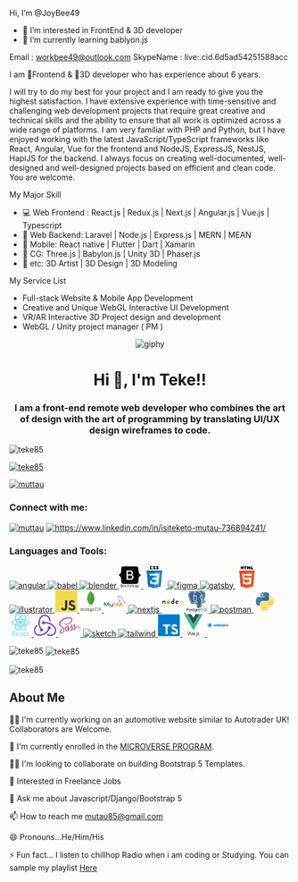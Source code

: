  Hi, I’m @JoyBee49
- 👀 I’m interested in FrontEnd & 3D developer
- 🌱 I’m currently learning bablyon.js

Email : workbee49@outlook.com
SkypeName : live:.cid.6d5ad54251588acc


I am 🎈Frontend & 🥽3D developer who has experience about 6 years.

I will try to do my best for your project and I am ready to give you the highest satisfaction.
I have extensive experience with time-sensitive and challenging web development projects that require great creative and technical skills and the ability to ensure that all work is optimized across a wide range of platforms.
I am very familiar with PHP and Python, but I have enjoyed working with the latest JavaScript/TypeScript frameworks like React, Angular, Vue for the frontend and NodeJS, ExpressJS, NestJS, HapiJS for the backend.
I always focus on creating well-documented, well-designed and well-designed projects based on efficient and clean code.
 You are welcome.

My Major Skill

- 💻 Web Frontend : React.js | Redux.js | Next.js | Angular.js | Vue.js | Typescript
- 🧮 Web Backend: Laravel | Node.js | Express.js | MERN | MEAN
- 📱 Mobile: React native | Flutter | Dart | Xamarin
- 🥽 CG: Three.js | Babylon.js | Unity 3D | Phaser.js
- 🎨 etc: 3D Artist | 3D Design | 3D Modeling

My Service List

- Full-stack Website & Mobile App Development
- Creative and Unique WebGL Interactive UI Development
- VR/AR Interactive 3D Project design and development
- WebGL / Unity project manager ( PM )

<p align="center"><img src="https://user-images.githubusercontent.com/29442846/195194741-66ad0316-c2a1-48fc-af0c-198c0dad069b.gif" alt="giphy"" alt="giphy"/></p>
<h1 align="center">Hi 👋, I'm Teke!!</h1>
<h3 align="center">I am a front-end remote web developer who combines the art of design with the art of programming by translating UI/UX design wireframes to code.</h3>

<p align="left"><img src="https://komarev.com/ghpvc/?username=teke85&label=Profile%20views&color=0e75b6&style=flat" alt="teke85" /> </p>

<p align="left"> <a href="https://github.com/ryo-ma/github-profile-trophy"><img src="https://github-profile-trophy.vercel.app/?username=teke85" alt="teke85" /></a> </p>

<p align="left"> <a href="https://twitter.com/muttau" target="blank"><img src="https://img.shields.io/twitter/follow/muttau?logo=twitter&style=for-the-badge" alt="muttau" /></a> </p>

<h3 align="left">Connect with me:</h3>
<p align="left">
<a href="https://twitter.com/muttau" target="blank"><img align="center" src="https://raw.githubusercontent.com/rahuldkjain/github-profile-readme-generator/master/src/images/icons/Social/twitter.svg" alt="muttau" height="30" width="40" /></a>
<a href="https://www.linkedin.com/in/isiteketo-mutau-736894241/" target="blank"><img align="center" src="https://raw.githubusercontent.com/rahuldkjain/github-profile-readme-generator/master/src/images/icons/Social/linked-in-alt.svg" alt="https://www.linkedin.com/in/isiteketo-mutau-736894241/" height="30" width="40" /></a>
</p>

<h3 align="left">Languages and Tools:</h3>
<p align="left"> <a href="https://angular.io" target="_blank" rel="noreferrer"> <img src="https://angular.io/assets/images/logos/angular/angular.svg" alt="angular" width="40" height="40"/> </a> <a href="https://babeljs.io/" target="_blank" rel="noreferrer"> <img src="https://www.vectorlogo.zone/logos/babeljs/babeljs-icon.svg" alt="babel" width="40" height="40"/> </a> <a href="https://www.blender.org/" target="_blank" rel="noreferrer"> <img src="https://download.blender.org/branding/community/blender_community_badge_white.svg" alt="blender" width="40" height="40"/> </a> <a href="https://getbootstrap.com" target="_blank" rel="noreferrer"> <img src="https://raw.githubusercontent.com/devicons/devicon/master/icons/bootstrap/bootstrap-plain-wordmark.svg" alt="bootstrap" width="40" height="40"/> </a> <a href="https://www.w3schools.com/css/" target="_blank" rel="noreferrer"> <img src="https://raw.githubusercontent.com/devicons/devicon/master/icons/css3/css3-original-wordmark.svg" alt="css3" width="40" height="40"/> </a> <a href="https://www.figma.com/" target="_blank" rel="noreferrer"> <img src="https://www.vectorlogo.zone/logos/figma/figma-icon.svg" alt="figma" width="40" height="40"/> </a> <a href="https://www.gatsbyjs.com/" target="_blank" rel="noreferrer"> <img src="https://www.vectorlogo.zone/logos/gatsbyjs/gatsbyjs-icon.svg" alt="gatsby" width="40" height="40"/> </a> <a href="https://www.w3.org/html/" target="_blank" rel="noreferrer"> <img src="https://raw.githubusercontent.com/devicons/devicon/master/icons/html5/html5-original-wordmark.svg" alt="html5" width="40" height="40"/> </a> <a href="https://www.adobe.com/in/products/illustrator.html" target="_blank" rel="noreferrer"> <img src="https://www.vectorlogo.zone/logos/adobe_illustrator/adobe_illustrator-icon.svg" alt="illustrator" width="40" height="40"/> </a> <a href="https://developer.mozilla.org/en-US/docs/Web/JavaScript" target="_blank" rel="noreferrer"> <img src="https://raw.githubusercontent.com/devicons/devicon/master/icons/javascript/javascript-original.svg" alt="javascript" width="40" height="40"/> </a> <a href="https://www.mongodb.com/" target="_blank" rel="noreferrer"> <img src="https://raw.githubusercontent.com/devicons/devicon/master/icons/mongodb/mongodb-original-wordmark.svg" alt="mongodb" width="40" height="40"/> </a> <a href="https://www.mysql.com/" target="_blank" rel="noreferrer"> <img src="https://raw.githubusercontent.com/devicons/devicon/master/icons/mysql/mysql-original-wordmark.svg" alt="mysql" width="40" height="40"/> </a> <a href="https://nextjs.org/" target="_blank" rel="noreferrer"> <img src="https://cdn.worldvectorlogo.com/logos/nextjs-2.svg" alt="nextjs" width="40" height="40"/> </a> <a href="https://nodejs.org" target="_blank" rel="noreferrer"> <img src="https://raw.githubusercontent.com/devicons/devicon/master/icons/nodejs/nodejs-original-wordmark.svg" alt="nodejs" width="40" height="40"/> </a> <a href="https://www.postgresql.org" target="_blank" rel="noreferrer"> <img src="https://raw.githubusercontent.com/devicons/devicon/master/icons/postgresql/postgresql-original-wordmark.svg" alt="postgresql" width="40" height="40"/> </a> <a href="https://postman.com" target="_blank" rel="noreferrer"> <img src="https://www.vectorlogo.zone/logos/getpostman/getpostman-icon.svg" alt="postman" width="40" height="40"/> </a> <a href="https://www.python.org" target="_blank" rel="noreferrer"> <img src="https://raw.githubusercontent.com/devicons/devicon/master/icons/python/python-original.svg" alt="python" width="40" height="40"/> </a> <a href="https://reactjs.org/" target="_blank" rel="noreferrer"> <img src="https://raw.githubusercontent.com/devicons/devicon/master/icons/react/react-original-wordmark.svg" alt="react" width="40" height="40"/> </a> <a href="https://redux.js.org" target="_blank" rel="noreferrer"> <img src="https://raw.githubusercontent.com/devicons/devicon/master/icons/redux/redux-original.svg" alt="redux" width="40" height="40"/> </a> <a href="https://sass-lang.com" target="_blank" rel="noreferrer"> <img src="https://raw.githubusercontent.com/devicons/devicon/master/icons/sass/sass-original.svg" alt="sass" width="40" height="40"/> </a> <a href="https://www.sketch.com/" target="_blank" rel="noreferrer"> <img src="https://www.vectorlogo.zone/logos/sketchapp/sketchapp-icon.svg" alt="sketch" width="40" height="40"/> </a> <a href="https://tailwindcss.com/" target="_blank" rel="noreferrer"> <img src="https://www.vectorlogo.zone/logos/tailwindcss/tailwindcss-icon.svg" alt="tailwind" width="40" height="40"/> </a> <a href="https://www.typescriptlang.org/" target="_blank" rel="noreferrer"> <img src="https://raw.githubusercontent.com/devicons/devicon/master/icons/typescript/typescript-original.svg" alt="typescript" width="40" height="40"/> </a> <a href="https://vuejs.org/" target="_blank" rel="noreferrer"> <img src="https://raw.githubusercontent.com/devicons/devicon/master/icons/vuejs/vuejs-original-wordmark.svg" alt="vuejs" width="40" height="40"/> </a> <a href="https://webpack.js.org" target="_blank" rel="noreferrer"> <img src="https://raw.githubusercontent.com/devicons/devicon/d00d0969292a6569d45b06d3f350f463a0107b0d/icons/webpack/webpack-original-wordmark.svg" alt="webpack" width="40" height="40"/> </a> </p>

<p><img align="left" src="https://github-readme-stats.vercel.app/api/top-langs?username=teke85&show_icons=true&locale=en&layout=compact" alt="teke85" /></p>

<p>&nbsp;<img align="center" src="https://github-readme-stats.vercel.app/api?username=teke85&show_icons=true&locale=en" alt="teke85" /></p>

<p><img align="center" src="https://github-readme-streak-stats.herokuapp.com/?user=teke85&" alt="teke85" /></p>

## About Me

👩‍💻 I'm currently working on an automotive website similar to Autotrader UK! Collaborators are Welcome.

🧠 I'm currently enrolled in the [MICROVERSE PROGRAM](https://www.microverse.org/).

👯‍♀️ I'm looking to collaborate on building Bootstrap 5 Templates.

🤔 Interested in Freelance Jobs

💬 Ask me about Javascript/Django/Bootstrap 5

📫 How to reach me mutau85@gmail.com

😄 Pronouns...He/Him/His

⚡️ Fun fact... I listen to chillhop Radio when i am coding or Studying. You can sample my playlist [Here](https://open.spotify.com/playlist/6WmNQqd3wECAhsjryXZ2eT?si=d2b504e462244897)






<!---
JoyBee49/JoyBee49 is a ✨ special ✨ repository because its `README.md` (this file) appears on your GitHub profile.
You can click the Preview link to take a look at your changes.
--->
